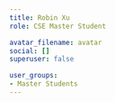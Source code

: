 ```yaml
---
title: Robin Xu
role: CSE Master Student

avatar_filename: avatar
social: []
superuser: false

user_groups:
- Master Students
---
```

